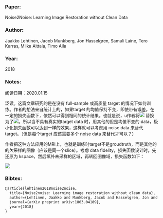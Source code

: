 ### Paper:

Noise2Noise: Learning Image Restoration without Clean Data

### Author:

Jaakko Lehtinen, Jacob Munkberg, Jon Hasselgren, Samuli Laine, Tero Karras, Miika Aittala, Timo Aila

### Year:

2018

### Notes:

阅读日期：2020.01.15

泛读。这篇文章研究的是在没有 full-sample 或高质量 target 的情况下如何训练。作者的想法来自统计上的，如果target 的均值保持不变，即使带有误差，在一定的损失函数下，依然可以得到相同的统计结果。也就是说，u作者将<img src="http://latex.codecogs.com/svg.latex? \underset{\theta}{\operatorname{argmin}} \mathbb{E}_{x}\left\{\mathbb{E}_{y | x}\left\{L\left(f_{\theta}(x), y\right)\right\}\right\}" border="0"/> 替换为了<img src="http://latex.codecogs.com/svg.latex? \underset{\theta}{\operatorname{argmin}} \sum_{i} L\left(f_{\theta}\left(\hat{x}_{i}\right), \hat{y}_{i}\right)" border="0"/>。所以当不具有真实的target data 时，用其他的但是均值不变的 data，极小化损失函数可以达到一样的效果，这样就可以考虑用 noise data 来替代 target。（但是每个target 应该需要多个 noise data 来替代才可以？）

作者把这种方法应用的MRI上，也就是训练时target不是groudtruth，而是其他的的欠采样的图像（应该是同一个slice）。考虑 data fidelity，损失函数设计时，先还原为 kspace，然后填补未采样的区域，再转回图像域，损失函数如下：

<img src="http://latex.codecogs.com/svg.latex? \left(\mathcal{F}^{-1}\left(R_{\hat{x}}\left(\mathcal{F}\left(f_{\theta}(\hat{x})\right)\right)\right)^{1}-\hat{y}\right)^{2}" border="0"/>

### Bibtex:

```latex
@article{lehtinen2018noise2noise,
  title={Noise2noise: Learning image restoration without clean data},
  author={Lehtinen, Jaakko and Munkberg, Jacob and Hasselgren, Jon and Laine, Samuli and Karras, Tero and Aittala, Miika and Aila, Timo},
  journal={arXiv preprint arXiv:1803.04189},
  year={2018}
}
```

